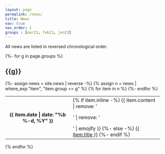 ```yaml
---
layout: page
permalink: /news/
title: News
nav: true
nav_order: 1
groups : [mar23, feb23, jan23]
---
```


All news are listed in reversed chronological order.

<!-- _pages/news.md -->

{%- for g in page.groups %}
  <h2 class="year">{{g}}</h2>
  {%- assign news = site.news | reverse -%}
  {% assign n = news | where_exp:"item", "item.group == g" %}
    <table class="table table-sm table-borderless">
              {% for item in n %}
                <tr>
                  <th scope="row" class="news-date">{{ item.date | date: "%b %-d, %Y" }}</th>
                  <td>
                    {% if item.inline -%}
                      {{ item.content | remove: '<p>' | remove: '</p>' | emojify }}
                    {%- else -%}
                      <a class="news-title" href="{{ item.url | relative_url }}">{{ item.title }}</a>
                    {%- endif %}
                  </td>
                </tr>
              {%- endfor %}
              </table>
{% endfor %}




